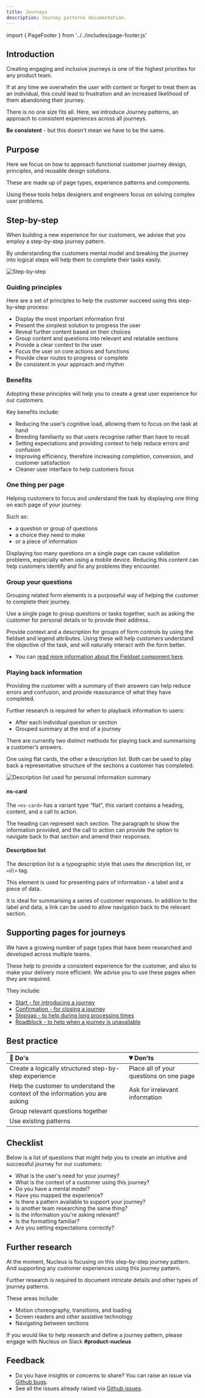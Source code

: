 ```yaml
---
title: Journeys
description: Journey patterns documentation.
---
```


import { PageFooter } from '../../includes/page-footer.js'

## Introduction

Creating engaging and inclusive journeys is one of the highest priorities for any product team.

If at any time we overwhelm the user with content or forget to treat them as an individual, this could lead to frustration and an increased likelihood of them abandoning their journey.

There is no one size fits all. Here, we introduce Journey patterns, an approach to consistent experiences across all journeys.

**Be consistent** - but this doesn't mean we have to be the same.

## Purpose

Here we focus on how to approach functional customer journey design, principles, and reusable design solutions.

These are made up of page types, experience patterns and components.

Using these tools helps designers and engineers focus on solving complex user problems.

## Step-by-step

When building a new experience for our customers, we advise that you employ a step-by-step journey pattern.

By understanding the customers mental model and breaking the journey into logical steps will help them to complete their tasks easily. 

![Step-by-step](https://user-images.githubusercontent.com/45626534/84635485-2fc1d080-aeeb-11ea-970b-df59140d234a.png)

### Guiding principles

Here are a set of principles to help the customer succeed using this step-by-step process:

- Display the most important information first
- Present the simplest solution to progress the user
- Reveal further content based on their choices
- Group content and questions into relevant and relatable sections
- Provide a clear context to the user
- Focus the user on core actions and functions
- Provide clear routes to progress or complete
- Be consistent in your approach and rhythm

### Benefits 

Adopting these principles will help you to create a great user experience for our customers.

Key benefits include:

- Reducing the user’s cognitive load, allowing them to focus on the task at hand
- Breeding familiarity so that users recognise rather than have to recall
- Setting expectations and providing context to help reduce errors and confusion
- Improving efficiency, therefore increasing completion, conversion, and customer satisfaction
- Cleaner user interface to help customers focus

### One thing per page

Helping customers to focus and understand the task by displaying one thing on each page of your journey.

Such as: 

- a question or group of questions
- a choice they need to make
- or a piece of information 

Displaying too many questions on a single page can cause validation problems, especially when using a mobile device. Reducing this content can help customers identify and fix any problems they encounter.

### Group your questions

Grouping related form elements is a purposeful way of helping the customer to complete their journey.

Use a single page to group questions or tasks together, such as asking the customer for personal details or to provide their address. 

Provide context and a description for groups of form controls by using the fieldset and legend attributes. Using these will help customers understand the objective of the task, and will naturally interact with the form better.

- You can [read more information about the Fieldset component here](components/ns-fieldset.md).

### Playing back information

Providing the customer with a summary of their answers can help reduce errors and confusion, and provide reassurance of what they have completed.

Further research is required for when to playback information to users: 

- After each individual question or section
- Grouped summary at the end of a journey

There are currently two distinct methods for playing back and summarising a customer’s answers.

One using flat cards, the other a description list. Both can be used to play back a representative structure of the sections a customer has completed. 

![Description list used for personal information summary](https://user-images.githubusercontent.com/45626534/86791461-75446a00-c061-11ea-8bcd-4898823cadf9.png)

#### ns-card

The `<ns-card>` has a variant type “flat”, this variant contains a heading, content, and a call to action.

The heading can represent each section. The paragraph to show the information provided, and the call to action can provide the option to navigate back to that section and amend their responses.

#### Description list

The description list is a typographic style that uses the description list, or `<dl>` tag.

This element is used for presenting pairs of information - a label and a piece of data.

It is ideal for summarising a series of customer responses. In addition to the label and data, a link can be used to allow navigation back to the relevant section.

## Supporting pages for journeys

We have a growing number of page types that have been researched and developed across multiple teams.

These help to provide a consistent experience for the customer, and also to make your delivery more efficient. We advise you to use these pages when they are required.

They include:

- [Start - for introducing a journey](page-types/start.md)
- [Confirmation - for closing a journey](page-types/confirmation.md)
- [Stopgap - to help during long processing times](page-types/stopgap.md)
- [Roadblock - to help when a journey is unavailable](page-types/roadblock.md)

## Best practice

| 💚 Do's | 💔 Don'ts |
| :--- | :--- |
| Create a logically structured step-by-step experience | Place all of your questions on one page |
| Help the customer to understand the context of the information you are asking | Ask for irrelevant information |
| Group relevant questions together | |
| Use existing patterns |  |

## Checklist

Below is a list of questions that might help you to create an intuitive and successful journey for our customers:

- What is the user's need for your journey?
- What is the context of a customer using this journey?
- Do you have a mental model?
- Have you mapped the experience?
- Is there a pattern available to support your journey?
- Is another team researching the same thing?
- Is the information you're asking relevant?
- Is the formatting familiar?
- Are you setting expectations correctly?

## Further research

At the moment, Nucleus is focusing on this step-by-step journey pattern. And supporting any customer experiences using this journey pattern.

Further research is required to document intricate details and other types of journey patterns.

These areas include:

- Motion choreography, transitions, and loading
- Screen readers and other assistive technology
- Navigating between sections

If you would like to help research and define a journey pattern, please engage with Nucleus on Slack **#product-nucleus**

## Feedback

* Do you have insights or concerns to share? You can raise an issue via [Github bugs](https://github.com/ConnectedHomes/nucleus/issues/new?assignees=&labels=Bug&template=a--bug-report.md&title=[bug]%20[patterns-journeys]).
* See all the issues already raised via [Github issues](https://github.com/connectedHomes/nucleus/issues?utf8=%E2%9C%93&q=is%3Aopen+is%3Aissue+label%3ABug+[patterns-journeys]).

<PageFooter></PageFooter>
